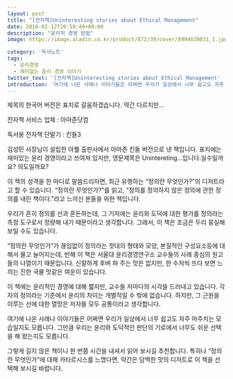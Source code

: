 ```yaml
---
layout: post
title: "[전자책]Uninteresting stories about Ethical Management"
date: 2016-02-12T20:59:49+00:00
description: "윤리적 경영 방법"
image: https://image.aladin.co.kr/product/872/39/cover/8994630031_1.jpg

category: '독서노트'  
tags: 
  - 윤리경영
  - 재미없는 윤리 경영 이야기
twitter_text: '[전자책]Uninteresting stories about Ethical Management'
introduction: '여기에 나온 사례나 이야기들은 어쩌면 우리가 일상에서 너무 쉽고도 자주 마주치는 모습일지도 모릅니다. 그만큼 우리는 윤리와 도덕적인 판단의 기로에서 너무도 쉬운 선택을 해 왔는지도 모릅니다. '
---
```


제목의 한국어 버전은 표지로 갈음하겠습니다. 약간 다르지만&#8230;

전자책 서비스 업체 : 아마존닷컴
  
독서용 전자책 단말기 : 킨들3

김성민 사장님이 설립한 아웰 출판사에서 아마존 킨들 버전으로 낸 책입니다. 표지에는 재미있는 윤리 경영이라고 쓰여져 있지만, 영문제목은 Unintereting&#8230;입니다.실수일까요? 의도일까요? 

이 책의 성격을 한 마디로 말씀드리자면, 최근 유행하는 &#8220;정의란 무엇인가?&#8221;의 디저트라고 할 수 있습니다. &#8220;정의란 무엇인가?&#8221;를 읽고, &#8220;정의를 정의하지 않은 정의에 관한 정의를 내린 책이다.&#8221;라고 느끼신 분들을 위한 책입니다.

우리가 흔히 정의를 선과 혼돈하는데, 그 기저에는 윤리와 도덕에 대한 평가를 정의라는 측정 도구로서 정량해 내기 때문이라고 생각합니다. 그래서, 이 책은 조금은 두리 뭉실해 보일 수도 있습니다. 

&#8220;정의란 무엇인가&#8221;가 끊임없이 정의라는 잣대의 형태와 모양, 본질적인 구성요소등에 대해서 물고 늘어지는데, 반해 이 책은 서울대 윤리경영연구소 교수들의 사례 중심의 원고들의 나열이기 때문입니다. 신랄하게 후벼 파 주는 맛은 없지만, 한 수저씩 뜨다 보면 느끼는 진한 국물 맛같은 여운이 있습니다.

이 책에는 윤리적인 경영에 대해 짧지만, 교수들 저마다의 시각을 드러내고 있습니다. 각자의 정의라는 기준에서 윤리의 차이는 개별적일 수 밖에 없습니다. 하지만, 그 근원을 이루는 선에 대한 열망은 저자들 모두 공통이라고 생각합니다. 

여기에 나온 사례나 이야기들은 어쩌면 우리가 일상에서 너무 쉽고도 자주 마주치는 모습일지도 모릅니다. 그만큼 우리는 윤리와 도덕적인 판단의 기로에서 너무도 쉬운 선택을 해 왔는지도 모릅니다. 

그렇게 길지 않은 책이니 한 번쯤 시간을 내셔서 읽어 보시길 추천합니다. 특히나 &#8220;정의란 무엇인가&#8221;에 대해 카타르시스를 느꼈다면, 약간은 담백한 맛의 디저트로 이 책을 선택해 보시길 바랍니다.